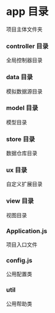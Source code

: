 # app 目录
项目主体文件夹
### controller 目录
全局控制器目录
### data 目录
模拟数据源目录
### model 目录
模型目录
### store 目录
数据仓库目录
### ux 目录
自定义扩展目录
### view 目录
视图目录
### Application.js
项目入口文件
### config.js
公用配置类
### util
公用帮助类